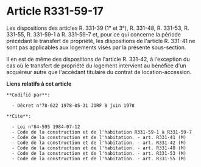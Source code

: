 # Article R331-59-17

Les dispositions des articles R. 331-39 (1° et 3°), R. 331-48, R. 331-53, R. 331-55, R. 331-59-1 à R. 331-59-7 et, pour ce
qui concerne la période précédant le transfert de propriété, les dispositions de l'article R. 331-41 ne sont pas applicables
aux logements visés par la présente sous-section.

Il en est de même des dispositions de l'article R. 331-42, à l'exception du cas où le transfert de propriété du logement
intervient au bénéfice d'un acquéreur autre que l'accédant titulaire du contrat de location-accession.

**Liens relatifs à cet article**

	**Codifié par**:

	  - Décret n°78-622 1978-05-31 JORF 8 juin 1978

	**Cite**:

	  - Loi n°84-595 1984-07-12
	  - Code de la construction et de l'habitation R331-59-1 à R331-59-7
	  - Code de la construction et de l'habitation. - art. R331-41 (M)
	  - Code de la construction et de l'habitation. - art. R331-42 (M)
	  - Code de la construction et de l'habitation. - art. R331-48 (M)
	  - Code de la construction et de l'habitation. - art. R331-53 (M)
	  - Code de la construction et de l'habitation. - art. R331-55 (M)
